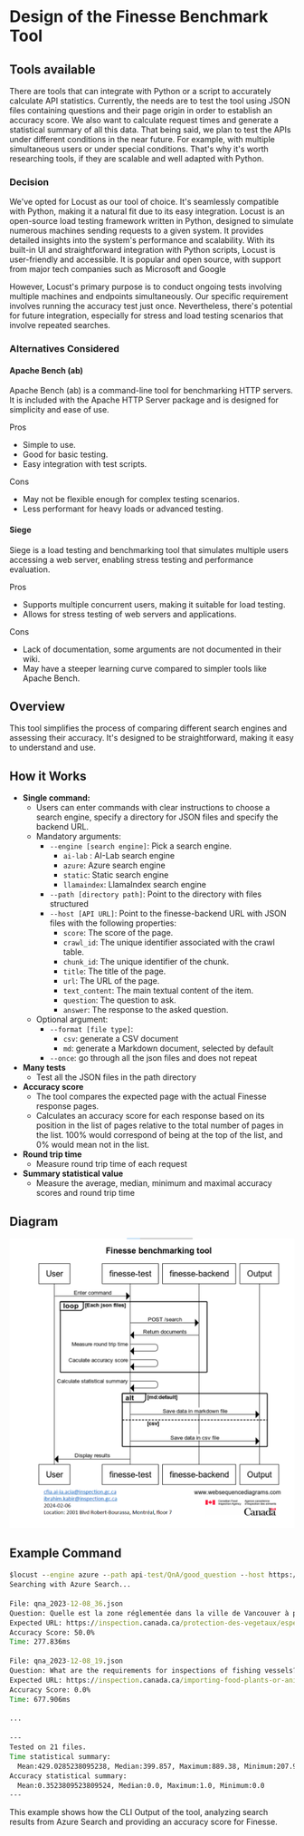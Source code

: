 # Design of the Finesse Benchmark Tool

## Tools available

There are tools that can integrate with Python or a script to accurately
calculate API statistics. Currently, the needs are to test the tool using JSON
files containing questions and their page origin in order to establish an
accuracy score. We also want to calculate request times and generate a
statistical summary of all this data. That being said, we plan to test the APIs
under different conditions in the near future. For example, with multiple
simultaneous users or under special conditions. That's why it's worth
researching tools, if they are scalable and well adapted with Python.

### Decision

We've opted for Locust as our tool of choice. It's seamlessly compatible with
Python, making it a natural fit due to its easy integration. Locust is an
open-source load testing framework written in Python, designed to simulate
numerous machines sending requests to a given system. It provides detailed
insights into the system's performance and scalability. With its built-in UI and
straightforward integration with Python scripts, Locust is user-friendly and
accessible. It is popular and open source, with support from major tech
companies such as Microsoft and Google

However, Locust's primary purpose is to conduct ongoing tests involving multiple
machines and endpoints simultaneously. Our specific requirement involves running
the accuracy test just once. Nevertheless, there's potential for future
integration, especially for stress and load testing scenarios that involve
repeated searches.

### Alternatives Considered

#### Apache Bench (ab)

Apache Bench (ab) is a command-line tool for benchmarking HTTP servers. It is
included with the Apache HTTP Server package and is designed for simplicity and
ease of use.

Pros

- Simple to use.
- Good for basic testing.
- Easy integration with test scripts.

Cons

- May not be flexible enough for complex testing scenarios.
- Less performant for heavy loads or advanced testing.

#### Siege

Siege is a load testing and benchmarking tool that simulates multiple users
accessing a web server, enabling stress testing and performance evaluation.

Pros

- Supports multiple concurrent users, making it suitable for load testing.
- Allows for stress testing of web servers and applications.

Cons

- Lack of documentation, some arguments are not documented in their wiki.
- May have a steeper learning curve compared to simpler tools like Apache Bench.

## Overview

This tool simplifies the process of comparing different search engines and
assessing their accuracy. It's designed to be straightforward, making it easy
to understand and use.

## How it Works

- **Single command:**
  - Users can enter commands with clear instructions to choose a search engine,
    specify a directory for JSON files and specify the backend URL.
  - Mandatory arguments:
    - `--engine [search engine]`: Pick a search engine.
      - `ai-lab` : AI-Lab search engine
      - `azure`: Azure search engine
      - `static`: Static search engine
      - `llamaindex`: LlamaIndex search engine
    - `--path [directory path]`: Point to the directory with files structured
    - `--host [API URL]`: Point to the finesse-backend URL
      with JSON files with the following properties:
      - `score`: The score of the page.
      - `crawl_id`: The unique identifier associated with the crawl table.
      - `chunk_id`: The unique identifier of the chunk.
      - `title`: The title of the page.
      - `url`: The URL of the page.
      - `text_content`: The main textual content of the item.
      - `question`: The question to ask.
      - `answer`: The response to the asked question.
  - Optional argument:
    - `--format [file type]`:
      - `csv`: generate a CSV document
      - `md`: generate a Markdown document, selected by default
    - `--once`: go through all the json files and does not repeat
- **Many tests**
  - Test all the JSON files in the path directory
- **Accuracy score**
  - The tool compares the expected page with the actual Finesse response pages.
  - Calculates an accuracy score for each response based on its position in the
    list of pages relative to the total number of pages in the list. 100% would
    correspond of being at the top of the list, and 0% would mean not in the
    list.
- **Round trip time**
  - Measure round trip time of each request
- **Summary statistical value**
  - Measure the average, median, minimum and maximal accuracy scores and round trip time

## Diagram

![Alt text](diagram.png)

## Example Command

```cmd
$locust --engine azure --path api-test/QnA/good_question --host https://finesse-guidance.ninebasetwo.xyz/api --once
Searching with Azure Search...

File: qna_2023-12-08_36.json
Question: Quelle est la zone réglementée dans la ville de Vancouver à partir du 19 mars 2022?
Expected URL: https://inspection.canada.ca/protection-des-vegetaux/especes-envahissantes/directives/date/d-96-15/fra/1323854808025/1323854941807
Accuracy Score: 50.0%
Time: 277.836ms

File: qna_2023-12-08_19.json
Question: What are the requirements for inspections of fishing vessels?
Expected URL: https://inspection.canada.ca/importing-food-plants-or-animals/food-imports/foreign-systems/audits/report-of-a-virtual-assessment-of-spain/eng/1661449231959/1661449232916
Accuracy Score: 0.0%
Time: 677.906ms

...

---
Tested on 21 files.
Time statistical summary:
  Mean:429.0285238095238, Median:399.857, Maximum:889.38, Minimum:207.972
Accuracy statistical summary:
  Mean:0.3523809523809524, Median:0.0, Maximum:1.0, Minimum:0.0
---
```

This example shows how the CLI Output of the tool, analyzing search results from
Azure Search and providing an accuracy score for Finesse.
